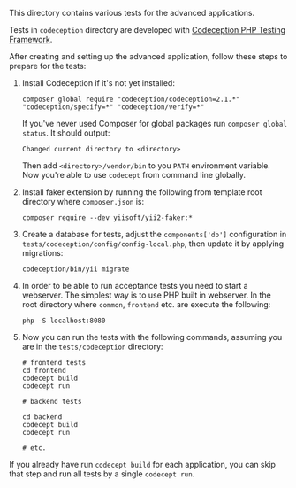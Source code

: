 This directory contains various tests for the advanced applications.

Tests in `codeception` directory are developed with [Codeception PHP Testing Framework](http://codeception.com/).

After creating and setting up the advanced application, follow these steps to prepare for the tests:

1. Install Codeception if it's not yet installed:

   ```
   composer global require "codeception/codeception=2.1.*" "codeception/specify=*" "codeception/verify=*"
   ```

   If you've never used Composer for global packages run `composer global status`. It should output:

   ```
   Changed current directory to <directory>
   ```

   Then add `<directory>/vendor/bin` to you `PATH` environment variable. Now you're able to use `codecept` from command
   line globally.

2. Install faker extension by running the following from template root directory where `composer.json` is:

   ```
   composer require --dev yiisoft/yii2-faker:*
   ```

3. Create a database for tests, adjust the `components['db']` configuration in `tests/codeception/config/config-local.php`,
   then update it by applying migrations:

   ```
   codeception/bin/yii migrate
   ```

4. In order to be able to run acceptance tests you need to start a webserver. The simplest way is to use PHP built in
   webserver. In the root directory where `common`, `frontend` etc. are execute the following:

   ```
   php -S localhost:8080
   ```

5. Now you can run the tests with the following commands, assuming you are in the `tests/codeception` directory:

   ```
   # frontend tests
   cd frontend
   codecept build
   codecept run
   
   # backend tests
   
   cd backend
   codecept build
   codecept run
    
   # etc.
   ```

  If you already have run `codecept build` for each application, you can skip that step and run all tests by a single `codecept run`.
